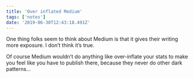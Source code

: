 ```yaml
---
title: 'Over inflated Medium'
tags: ['notes'] 
date: '2019-06-30T12:43:18.491Z'
---
```

One thing folks seem to think about Medium is that it gives their writing more exposure. I don’t think it’s true. 

Of course Medium wouldn’t do anything like over-inflate your stats to make you feel like you have to publish there, because they never do other dark patterns...